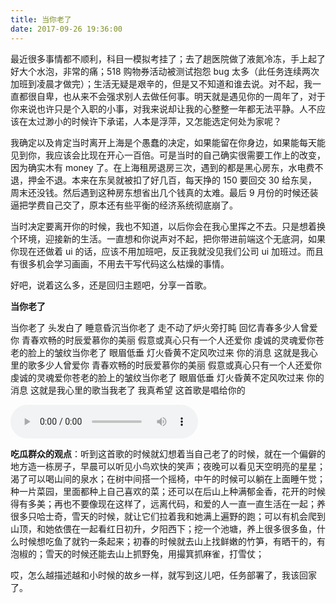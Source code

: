 ```yaml
---
title: 当你老了
date: 2017-09-26 19:36:00
---
```


最近很多事情都不顺利，科目一模拟考挂了；去了趟医院做了液氮冷冻，手上起了好大个水泡，非常的痛；518 购物券活动被测试抱怨 bug 太多（此任务连续两次加班到凌晨才做完）；生活无疑是艰辛的，但是又不知道和谁去说。对不起，我一直都很自卑，也从来不会强求别人去做任何事。明天就是遇见你的一周年了，对于你来说也许只是个入职的小事，对我来说却让我的心整整一年都无法平静。人不应该在太过渺小的时候许下承诺，人本是浮萍，又怎能选定何处为家呢？

我确定以及肯定当时离开上海是个愚蠢的决定，如果能留在你身边，如果能每天能见到你，我应该会比现在开心一百倍。可是当时的自己确实很需要工作上的改变，因为确实木有 money 了。在上海租房退房三次，遇到的都是黑心房东，水电费不退，押金不退。本来在东吴就被扣了好几百，每天挣的 150 要回交 30 给东吴，周末还没钱。然后遇到这种房东想省出几个钱真的太难。最后 9 月份的时候还装逼把学费自己交了，原本还有些平衡的经济系统彻底崩了。

当时决定要离开你的时候，我也不知道，以后你会在我心里挥之不去。只是想着换个环境，迎接新的生活。一直想和你说声对不起，把你带进前端这个无底洞，如果你现在还做着 ui 的话，应该不用加班吧，反正我就没见我们公司 ui 加班过。而且有很多机会学习画画，不用去干写代码这么枯燥的事情。

好吧，说着这么多，还是回归主题吧，分享一首歌。

**当你老了**

当你老了 头发白了 睡意昏沉当你老了 走不动了炉火旁打盹 回忆青春多少人曾爱你 青春欢畅的时辰爱慕你的美丽 假意或真心只有一个人还爱你 虔诚的灵魂爱你苍老的脸上的皱纹当你老了 眼眉低垂 灯火昏黄不定风吹过来 你的消息 这就是我心里的歌多少人曾爱你 青春欢畅的时辰爱慕你的美丽 假意或真心只有一个人还爱你 虔诚的灵魂爱你苍老的脸上的皱纹当你老了 眼眉低垂 灯火昏黄不定风吹过来 你的消息 这就是我心里的歌当我老了 我真希望 这首歌是唱给你的

<audio src="https://fs.andylistudio.com/blog/article/dangnilaole.mp3" controls="controls"></audio>

**吃瓜群众的观点**：听到这首歌的时候就幻想着当自己老了的时候，就在一个偏僻的地方造一栋房子，早晨可以听见小鸟欢快的笑声；夜晚可以看见天空明亮的星星；渴了可以喝山间的泉水；在树中间搭一个摇椅，中午的时候可以躺在上面睡午觉；种一片菜园，里面都种上自己喜欢的菜；还可以在后山上种满郁金香，花开的时候得有多美；再也不要像现在这样了，远离代码，和爱的人一直一直生活在一起；养很多只哈士奇，雪天的时候，就让它们拉着我和她满上遍野的跑；可以有机会爬到山顶，和她依偎在一起看红日初升，夕阳西下；挖一个池塘，养上很多很多鱼，什么时候想吃鱼了就钓一条起来；初春的时候就去山上找鲜嫩的竹笋，有晒干的，有泡椒的；雪天的时候还能去山上抓野兔，用撮箕抓麻雀，打雪仗；

哎，怎么越描述越和小时候的故乡一样，就写到这儿吧，任务部署了，我该回家了。
